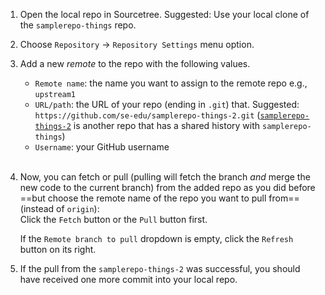 1. Open the local repo in Sourcetree. Suggested: Use your local clone of the `samplerepo-things` repo.

1. Choose `Repository` → `Repository Settings` menu option.

1. Add a new _remote_ to the repo with the following values.

   <pic eager src="images/fillRemoteInfoForSourceTree.png" width="450" />

   * `Remote name`: the name you want to assign to the remote repo e.g., `upstream1`
   * `URL/path`: the URL of your repo (ending in `.git`) that. Suggested: `https://github.com/se-edu/samplerepo-things-2.git` ([`samplerepo-things-2`](https://github.com/se-edu/samplerepo-things-2) is another repo that has a shared history with `samplerepo-things`)
   * `Username`: your GitHub username<br><br>

1. Now, you can fetch or pull (pulling will fetch the branch _and_ merge the new code to the current branch) from the added repo as you did before ==but choose the remote name of the repo you want to pull from== (instead of `origin`):<br>
   Click the `Fetch` button or the `Pull` button first.<br>
   <pic eager src="images/sourcetree_3.png" height="160" />
   <p/>

   <box type="tip" seamless>

   If the `Remote branch to pull` dropdown is empty, click the `Refresh` button on its right.
   </box>

1. If the pull from the `samplerepo-things-2` was successful, you should have received one more commit into your local repo.

